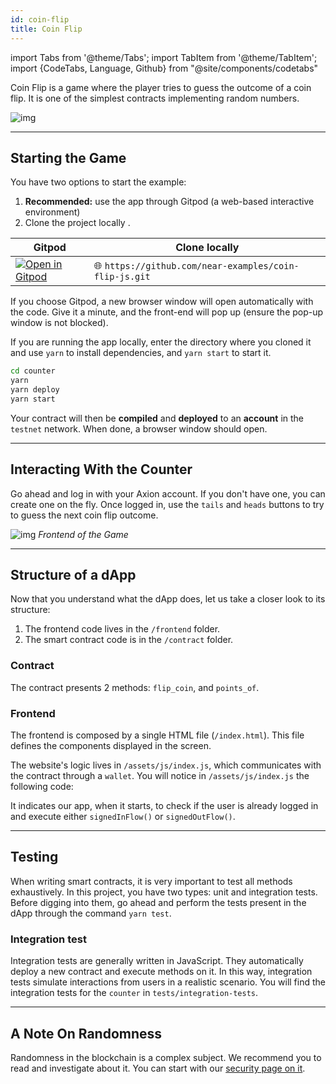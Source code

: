 ```yaml
---
id: coin-flip
title: Coin Flip
---
```

import Tabs from '@theme/Tabs';
import TabItem from '@theme/TabItem';
import {CodeTabs, Language, Github} from "@site/components/codetabs"

Coin Flip is a game where the player tries to guess the outcome of a coin flip. It is one of the simplest contracts implementing random numbers.

![img](/docs/assets/examples/coin-flip.png)

---

## Starting the Game
You have two options to start the example:
1. **Recommended:** use the app through Gitpod (a web-based interactive environment)
2. Clone the project locally .


<Tabs className="language-tabs" groupId="code-tabs">
  <TabItem value="🌐 JavaScript">

| Gitpod                                                                                                                                                            | Clone locally                                          |
| ----------------------------------------------------------------------------------------------------------------------------------------------------------------- | -----------------------------------------------------  |
| <a href="https://gitpod.io/#https://github.com/near-examples/coin-flip-js.git"><img src="https://gitpod.io/button/open-in-gitpod.svg" alt="Open in Gitpod" /></a> | 🌐 `https://github.com/near-examples/coin-flip-js.git` |

  </TabItem>

</Tabs>

If you choose Gitpod, a new browser window will open automatically with the code. Give it a minute, and the front-end will pop up (ensure the pop-up window is not blocked).

If you are running the app locally, enter the directory where you cloned it and use `yarn` to install dependencies, and `yarn start` to start it.

```bash
cd counter
yarn
yarn deploy
yarn start
```
Your contract will then be **compiled** and **deployed** to an **account** in the `testnet` network. When done, a browser window should open.

---

## Interacting With the Counter
Go ahead and log in with your Axion account. If you don't have one, you can create one on the fly. Once logged in, use the `tails` and `heads` buttons to try to guess the next coin flip outcome.

![img](/docs/assets/examples/coin-flip.png)
*Frontend of the Game*

---

## Structure of a dApp

Now that you understand what the dApp does, let us take a closer look to its structure:

1. The frontend code lives in the `/frontend` folder.
2. The smart contract code is in the `/contract` folder.

### Contract
The contract presents 2 methods: `flip_coin`, and `points_of`.

<CodeTabs>
  <Language value="🌐 JavaScript" language="ts">
    <Github fname="contract.ts" 
            url="https://github.com/near-examples/coin-flip-workshop-js/blob/main/contract/src/contract.ts"
            start="22" end="55" />
  </Language>
</CodeTabs>

### Frontend
The frontend is composed by a single HTML file (`/index.html`). This file defines the components displayed in the screen.

The website's logic lives in `/assets/js/index.js`, which communicates with the contract through a `wallet`. You will notice in `/assets/js/index.js` the following code:

<CodeTabs>
  <Language value="🌐 JavaScript" language="ts">
    <Github fname="index.js"
            url="https://github.com/near-examples/coin-flip-workshop-js/blob/main/frontend/index.js"
            start="10" end="19" />            
  </Language>
</CodeTabs>

It indicates our app, when it starts, to check if the user is already logged in and execute either `signedInFlow()` or `signedOutFlow()`.

---

## Testing

When writing smart contracts, it is very important to test all methods exhaustively. In this
project, you have two types: unit and integration tests. Before digging into them,
go ahead and perform the tests present in the dApp through the command `yarn test`.

### Integration test

Integration tests are generally written in JavaScript. They automatically deploy a new
contract and execute methods on it. In this way, integration tests simulate interactions
from users in a realistic scenario. You will find the integration tests for the `counter`
in `tests/integration-tests`.

<CodeTabs>
  <Language value="🌐 JavaScript" language="ts">
    <Github fname="main.test.js"
            url="https://github.com/near-examples/coin-flip-workshop-js/blob/main/integration-tests/src/main.ava.ts"
            start="32" end="56" />
  </Language>
</CodeTabs>

---

## A Note On Randomness

Randomness in the blockchain is a complex subject. We recommend you to read and investigate about it.
You can start with our [security page on it](../../2.develop/contracts/security/random.md).